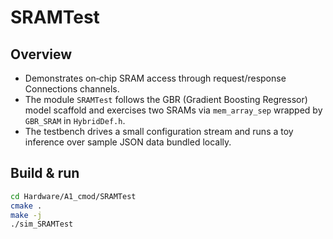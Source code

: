 # SRAMTest

## Overview
- Demonstrates on‑chip SRAM access through request/response Connections channels.
- The module `SRAMTest` follows the GBR (Gradient Boosting Regressor) model scaffold and exercises two SRAMs via `mem_array_sep` wrapped by `GBR_SRAM` in `HybridDef.h`.
- The testbench drives a small configuration stream and runs a toy inference over sample JSON data bundled locally.

## Build & run

```bash
cd Hardware/A1_cmod/SRAMTest
cmake .
make -j
./sim_SRAMTest
```
